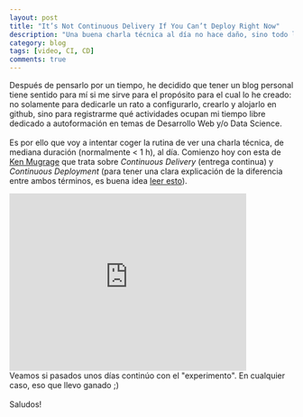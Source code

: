```yaml
---
layout: post
title: "It’s Not Continuous Delivery If You Can’t Deploy Right Now"
description: "Una buena charla técnica al día no hace daño, sino todo lo contrario"
category: blog
tags: [video, CI, CD]
comments: true
---
```


Después de pensarlo por un tiempo, he decidido que tener un blog personal tiene sentido para mí si me sirve para el propósito para el cual lo he creado: no solamente para dedicarle un rato a configurarlo, crearlo y alojarlo en github, sino para registrarme qué actividades ocupan mi tiempo libre dedicado a autoformación en temas de Desarrollo Web y/o Data Science. 
<br /><br />
Es por ello que voy a intentar coger la rutina de ver una charla técnica, de mediana duración (normalmente < 1 h), al día. Comienzo hoy con esta de [Ken Mugrage](https://kenmugrage.com/) que trata sobre _Continuous Delivery_ (entrega continua) y _Continuous Deployment_ (para tener una clara explicación de la diferencia entre ambos términos, es buena idea [leer esto](https://puppet.com/blog/continuous-delivery-vs-continuous-deployment-what-s-diff)).
<br />
<iframe width="420" height="315" src="https://www.youtube.com/embed/po712VIZZ7M" frameborder="0" allowfullscreen>&nbsp;</iframe>
<br />
Veamos si pasados unos días continúo con el "experimento". En cualquier caso, eso que llevo ganado ;)
<br /><br />
Saludos!